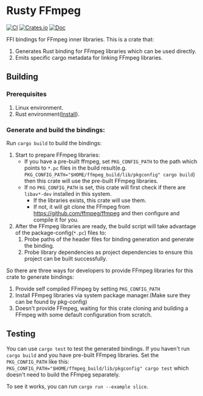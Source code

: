 # Rusty FFmpeg

[![CI](https://github.com/CCExtractor/rusty_ffmpeg/workflows/CI/badge.svg?branch=master)](https://github.com/CCExtractor/rusty_ffmpeg/actions)
[![Crates.io](https://img.shields.io/crates/v/rusty_ffmpeg.svg)](https://crates.io/crates/rusty_ffmpeg)
[![Doc](https://docs.rs/rusty_ffmpeg/badge.svg)](https://docs.rs/rusty_ffmpeg)

FFI bindings for FFmpeg inner libraries. This is a crate that:
1. Generates Rust binding for FFmpeg libraries which can be used directly.
2. Emits specific cargo metadata for linking FFmpeg libraries.

## Building

### Prerequisites  

1. Linux environment.
2. Rust environment([Install](https://www.rust-lang.org/tools/install)).

### Generate and build the bindings:  

Run `cargo build` to build the bindings:

1. Start to prepare FFmpeg libraries:
    + If you have a pre-built ffmpeg, set `PKG_CONFIG_PATH` to the path which points to `*.pc` files in the build result(e.g. `PKG_CONFIG_PATH="$HOME/ffmpeg_build/lib/pkgconfig" cargo build`) then this crate will use the pre-built FFmpeg libraries.  
    + If no `PKG_CONFIG_PATH` is set, this crate will first check if there are `libav*-dev` installed in this system.
        + If the libraries exists, this crate will use them.
        + If not, it will git clone the FFmpeg from <https://github.com/ffmpeg/ffmpeg> and then configure and compile it for you.
2. After the FFmpeg libraries are ready, the build script will take advantage of the package-config(`*.pc`) files to:  
    1. Probe paths of the header files for binding generation and generate the binding.
    2. Probe library dependencies as project dependencies to ensure this project can be built successfully.

So there are three ways for developers to provide FFmpeg libraries for this crate to generate bindings:  

1. Provide self compiled FFmpeg by setting `PKG_CONFIG_PATH`
2. Install FFmpeg libraries via system package manager.(Make sure they can be found by pkg-config)
3. Doesn't provide FFmpeg, waiting for this crate cloning and building a FFmpeg with some default configuration from scratch.

## Testing

You can use `cargo test` to test the generated bindings. If you haven't run `cargo build` and you have pre-built FFmpeg libraries. Set the `PKG_CONFIG_PATH` like this: `PKG_CONFIG_PATH="$HOME/ffmpeg_build/lib/pkgconfig" cargo test` which doesn't need to build the FFmpeg separately.

To see it works, you can run `cargo run --example slice`.
